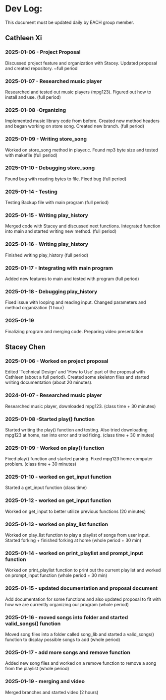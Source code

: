 # Dev Log:

This document must be updated daily by EACH group member.

## Cathleen Xi

### 2025-01-06 - Project Proposal
Discussed project feature and organization with Stacey. Updated proposal and created repository. ~full period
### 2025-01-07 - Researched music player
Researched and tested out music players (mpg123). Figured out how to install and use. (full period)
### 2025-01-08 -Organizing
Implemented music library code from before. Created new method headers and began working on store song. Created new branch. (full period)
### 2025-01-09 - Writing store_song
Worked on store_song method in player.c. Found mp3 byte size and tested with makefile (full period)
### 2025-01-10 - Debugging store_song
Found bug with reading bytes to file. Fixed bug (full period)
### 2025-01-14 - Testing
Testing Backup file with main program (full period)
### 2025-01-15 - Writing play_history
Merged code with Stacey and discussed next functions. Integrated function into main and started writing new method. (full period)
### 2025-01-16 - Writing play_history
Finished writing play_history (full period)
### 2025-01-17 - Integrating with main program
Added new features to main and tested with program (full period)
### 2025-01-18 - Debugging play_history
Fixed issue with looping and reading input. Changed parameters and method organization (1 hour)
### 2025-01-19
Finalizing program and merging code. Preparing video presentation

## Stacey Chen

### 2025-01-06 - Worked on project proposal
Edited 'Technical Design' and 'How to Use' part of the proposal with Cathleen (about a full period). Created some skeleton files and started writing documentation (about 20 minutes).

### 2024-01-07 - Researched music player
Researched music player, downloaded mpg123. (class time + 30 minutes)

### 2025-01-08 -Started play() function
Started writing the play() function and testing. Also tried downloading mpg123 at home, ran into error and tried fixing. (class time + 30 minutes)

### 2025-01-09 - Worked on play() function
Fixed play() function and started parsing. Fixed mpg123 home computer problem. (class time + 30 minutes)

### 2025-01-10 - worked on get_input function
Started a get_input function (class time)

### 2025-01-12 - worked on get_input function
Worked on get_input to better utilize previous functions (20 minutes)

### 2025-01-13 - worked on play_list function
Worked on play_list function to play a playlist of songs from user input. Started forking + finished forking at home (whole period + 30 min)

### 2025-01-14 - worked on print_playlist and prompt_input function
Worked on print_playlist function to print out the current playlist and worked on prompt_input function (whole period + 30 min)

### 2025-01-15 - updated documentation and proposal document
Add documentation for some functions and also updated proposal to fit with how we are currently organizing our program (whole period)

### 2025-01-16 - moved songs into folder and started valid_songs() function
Moved song files into a folder called song_lib and started a valid_songs() function to display possible songs to add (whole period)

### 2025-01-17 - add more songs and remove function
Added new song files and worked on a remove function to remove a song from the playlist (whole period)

### 2025-01-19 - merging and video
Merged branches and started video (2 hours)

